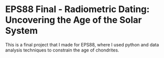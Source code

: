# EPS88 Final - Radiometric Dating: Uncovering the Age of the Solar System

This is a final project that I made for EPS88, where I used python and data analysis techniques to constrain the age of chondrites.
